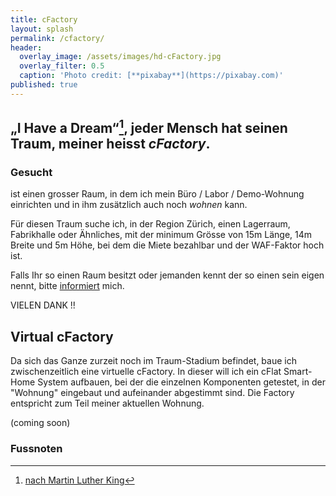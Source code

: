 ```yaml
---
title: cFactory
layout: splash
permalink: /cfactory/
header:
  overlay_image: /assets/images/hd-cFactory.jpg
  overlay_filter: 0.5
  caption: 'Photo credit: [**pixabay**](https://pixabay.com)'
published: true
---
```

<p></p>

## „I Have a Dream“[^1], jeder Mensch hat seinen Traum, meiner heisst _cFactory_. 

### **Gesucht** 

ist einen grosser Raum, in dem ich mein Büro / Labor / Demo-Wohnung einrichten und in ihm zusätzlich auch noch _wohnen_ kann.

Für diesen Traum suche ich, in der Region Zürich, einen Lagerraum, Fabrikhalle oder Ähnliches, mit der minimum Grösse von 15m Länge, 14m Breite und 5m Höhe, bei dem die Miete bezahlbar und der WAF-Faktor hoch ist.

Falls Ihr so einen Raum besitzt oder jemanden kennt der so einen sein eigen nennt, bitte [informiert](/contact) mich.

VIELEN DANK !!

## Virtual cFactory

Da sich das Ganze zurzeit noch im Traum-Stadium befindet, baue ich zwischenzeitlich eine virtuelle cFactory. In dieser will ich ein cFlat Smart-Home System aufbauen, bei der die einzelnen Komponenten getestet, in der "Wohnung" eingebaut und aufeinander abgestimmt sind. Die Factory entspricht zum Teil meiner aktuellen Wohnung. 

(coming soon)

### Fussnoten

[^1]: [nach Martin Luther King](https://de.wikipedia.org/wiki/I_Have_a_Dream)

